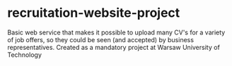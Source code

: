 # recruitation-website-project
Basic web service that makes it possible to upload many CV's for a variety of job offers, so they could be seen (and accepted) by business representatives. Created as a mandatory project at Warsaw University of Technology
